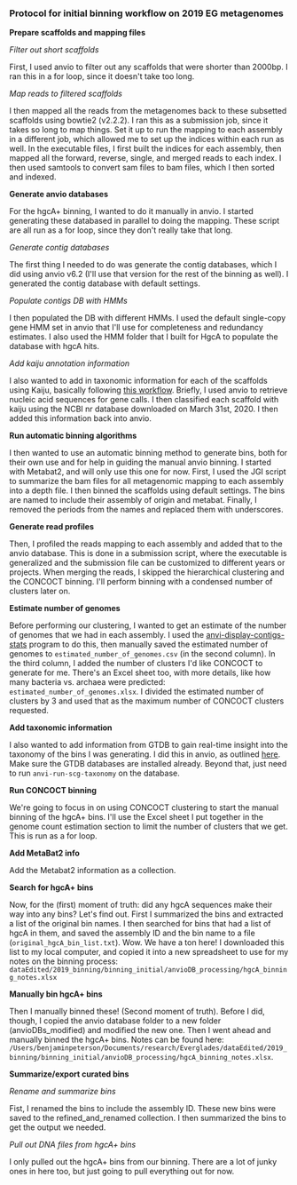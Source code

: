 ### Protocol for initial binning workflow on 2019 EG metagenomes

**Prepare scaffolds and mapping files**

*Filter out short scaffolds*

First, I used anvio to filter out any scaffolds that were shorter than 2000bp.
I ran this in a for loop, since it doesn't take too long.

*Map reads to filtered scaffolds*

I then mapped all the reads from the metagenomes back to these subsetted scaffolds using bowtie2 (v2.2.2).
I ran this as a submission job, since it takes so long to map things.
Set it up to run the mapping to each assembly in a different job, which allowed me to set up the indices within each run as well.
In the executable files, I first built the indices for each assembly, then mapped all the forward, reverse, single, and merged reads to each index.
I then used samtools to convert sam files to bam files, which I then sorted and indexed.


**Generate anvio databases**

For the hgcA+ binning, I wanted to do it manually in anvio.
I started generating these databased in parallel to doing the mapping.
These script are all run as a for loop, since they don't really take that long.

*Generate contig databases*

The first thing I needed to do was generate the contig databases, which I did using anvio v6.2 (I'll use that version for the rest of the binning as well).
I generated the contig database with default settings.

*Populate contigs DB with HMMs*

I then populated the DB with different HMMs.
I used the default single-copy gene HMM set in anvio that I'll use for completeness and redundancy estimates.
I also used the HMM folder that I built for HgcA to populate the database with hgcA hits.

*Add kaiju annotation information*

I also wanted to add in taxonomic information for each of the scaffolds using Kaiju, basically following [this workflow](http://merenlab.org/2016/06/18/importing-taxonomy/#kaiju).
Briefly, I used anvio to retrieve nucleic acid sequences for gene calls.
I then classified each scaffold with kaiju using the NCBI nr database downloaded on March 31st, 2020.
I then added this information back into anvio.



**Run automatic binning algorithms**

I then wanted to use an automatic binning method to generate bins, both for their own use and for help in guiding the manual anvio binning.
I started with Metabat2, and will only use this one for now.
First, I used the JGI script to summarize the bam files for all metagenomic mapping to each assembly into a depth file.
I then binned the scaffolds using default settings.
The bins are named to include their assembly of origin and metabat.
Finally, I removed the periods from the names and replaced them with underscores.




**Generate read profiles**

Then, I profiled the reads mapping to each assembly and added that to the anvio database.
This is done in a submission script, where the executable is generalized and the submission file can be customized to different years or projects.
When merging the reads, I skipped the hierarchical clustering and the CONCOCT binning.
I'll perform binning with a condensed number of clusters later on.



**Estimate number of genomes**

Before performing our clustering, I wanted to get an estimate of the number of genomes that we had in each assembly.
I used the [anvi-display-contigs-stats](http://merenlab.org/2016/06/22/anvio-tutorial-v2/#anvi-display-contigs-stats) program to do this, then manually saved the estimated number of genomes to `estimated_number_of_genomes.csv` (in the second column).
In the third column, I added the number of clusters I'd like CONCOCT to generate for me.
There's an Excel sheet too, with more details, like how many bacteria vs. archaea were predicted: `estimated_number_of_genomes.xlsx`.
I divided the estimated number of clusters by 3 and used that as the maximum number of CONCOCT clusters requested.


**Add taxonomic information**

I also wanted to add information from GTDB to gain real-time insight into the taxonomy of the bins I was generating.
I did this in anvio, as outlined [here](http://merenlab.org/2019/10/08/anvio-scg-taxonomy/).
Make sure the GTDB databases are installed already.
Beyond that, just need to run `anvi-run-scg-taxonomy` on the database.


**Run CONCOCT binning**

We're going to focus in on using CONCOCT clustering to start the manual binning of the hgcA+ bins.
I'll use the Excel sheet I put together in the genome count estimation section to limit the number of clusters that we get.
This is run as a for loop.


**Add MetaBat2 info**

Add the Metabat2 information as a collection.

**Search for hgcA+ bins**

Now, for the (first) moment of truth: did any hgcA sequences make their way into any bins?
Let's find out.
First I summarized the bins and extracted a list of the original bin names.
I then searched for bins that had a list of hgcA in them, and saved the assembly ID and the bin name to a file (`original_hgcA_bin_list.txt`).
Wow. We have a ton here!
I downloaded this list to my local computer, and copied it into a new spreadsheet to use for my notes on the binning process: `dataEdited/2019_binning/binning_initial/anvioDB_processing/hgcA_binning_notes.xlsx`


**Manually bin hgcA+ bins**

Then I manually binned these!
(Second moment of truth).
Before I did, though, I copied the anvio database folder to a new folder (anvioDBs_modified) and modified the new one.
Then I went ahead and manually binned the hgcA+ bins.
Notes can be found here:
`/Users/benjaminpeterson/Documents/research/Everglades/dataEdited/2019_binning/binning_initial/anvioDB_processing/hgcA_binning_notes.xlsx`.


**Summarize/export curated bins**

*Rename and summarize bins*

Fist, I renamed the bins to include the assembly ID.
These new bins were saved to the refined_and_renamed collection.
I then summarized the bins to get the output we needed.

*Pull out DNA files from hgcA+ bins*

I only pulled out the hgcA+ bins from our binning.
There are a lot of junky ones in here too, but just going to pull everything out for now. 
